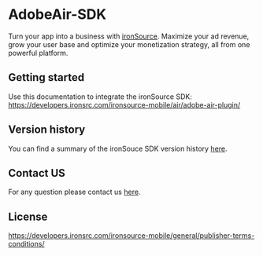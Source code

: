 # AdobeAir-SDK
Turn your app into a business with [ironSource](https://www.is.com/). Maximize your ad revenue, grow your user base and optimize your monetization strategy, all from one powerful platform.

## Getting started
Use this documentation to integrate the ironSource SDK:
https://developers.ironsrc.com/ironsource-mobile/air/adobe-air-plugin/


## Version history 
You can find a summary of the ironSouce SDK version history [here](https://developers.ironsrc.com/ironsource-mobile/air/sdk-change-log/). 

## Contact US 
For any question please contact us [here](https://ironsrc.formtitan.com/knowledge-center#/). 

## License 
https://developers.ironsrc.com/ironsource-mobile/general/publisher-terms-conditions/

